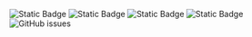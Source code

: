 ![Static Badge](https://img.shields.io/badge/blacklists-60-000000) ![Static Badge](https://img.shields.io/badge/blacklisted-2692474-cc0000) ![Static Badge](https://img.shields.io/badge/whitelisted-2242-00CC00) ![Static Badge](https://img.shields.io/badge/streaming_blacklist-28106-000000) ![GitHub issues](https://img.shields.io/github/issues/fabriziosalmi/blacklists)
